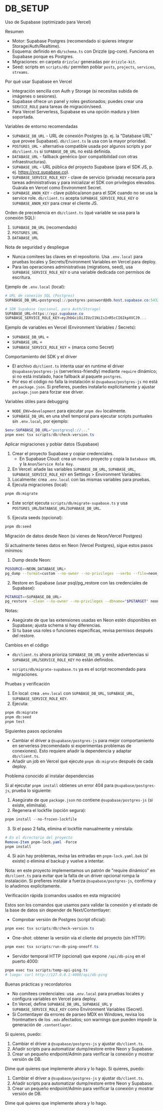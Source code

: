 # DB_SETUP

<!--
Resumen generado automáticamente.

DB_SETUP.md

2025-09-13T06:20:07.355Z

——————————————————————————————
Archivo .md: DB_SETUP.md
Tamaño: 7962 caracteres, 195 líneas
Resumen básico generado automáticamente sin análisis de IA.
Contenido detectado basado en extensión y estructura básica.
-->
Uso de Supabase (optimizado para Vercel)

Resumen

- Motor: Supabase Postgres (recomendado si quieres integrar Storage/Auth/Realtime).
- Esquema: definido en `db/schema.ts` con Drizzle (pg-core). Funciona en Supabase porque es Postgres.
- Migraciones: en carpeta `drizzle/` generadas por `drizzle-kit`.
- Seed: scripts en `scripts/db/` permiten poblar `posts`, `projects`, `services`, `streams`.

Por qué usar Supabase en Vercel

- Integración sencilla con Auth y Storage (si necesitas subida de imágenes o sesiones).
- Supabase ofrece un panel y roles gestionados; puedes crear una `SERVICE_ROLE` para tareas de migración/seed.
- Para Vercel Serverless, Supabase es una opción madura y bien soportada.

Variables de entorno recomendadas

- `SUPABASE_DB_URL` - URL de conexión Postgres (p. ej. la "Database URL" que provee Supabase). `db/client.ts` la usa con la mayor prioridad.
- `POSTGRES_URL` - alternativa compatible usada por algunos scripts y por `db/client.ts` si `SUPABASE_DB_URL` no está definida.
- `DATABASE_URL` - fallback genérico (por compatibilidad con otras infraestructuras).
- `SUPABASE_URL` - URL pública del proyecto Supabase (para el SDK JS, p. ej. https://xyz.supabase.co).
- `SUPABASE_SERVICE_ROLE_KEY` - clave de servicio (privada) necesaria para tareas administrativas y para inicializar el SDK con privilegios elevados. Guárala en Vercel como Environment Secret.
- `SUPABASE_ANON_KEY` - clave pública/anon para el SDK cuando no se usa la service role. `db/client.ts` acepta `SUPABASE_SERVICE_ROLE_KEY` o `SUPABASE_ANON_KEY` para crear el cliente JS.

Orden de precedencia en `db/client.ts` (qué variable se usa para la conexión SQL):
1. `SUPABASE_DB_URL` (recomendado)
2. `POSTGRES_URL`
3. `DATABASE_URL`

Nota de seguridad y despliegue
- Nunca comitees las claves en el repositorio. Usa `.env.local` para pruebas locales y Secrets/Environment Variables en Vercel para deploy.
- Para las operaciones administrativas (migrations, seed), usa `SUPABASE_SERVICE_ROLE_KEY` o una variable dedicada con permisos de escritura.

Ejemplo de `.env.local` (local):

```powershell
# URL de conexión SQL (Postgres)
SUPABASE_DB_URL=postgresql://postgres:password@db.host.supabase.co:5432/postgres

# SDK Supabase (opcional, para Auth/Storage)
SUPABASE_URL=https://xyz.supabase.co
SUPABASE_SERVICE_ROLE_KEY=eyJhbGciOiJIUzI1NiIsInR5cCI6IkpXVCJ9...
```

Ejemplo de variables en Vercel (Environment Variables / Secrets):

- `SUPABASE_DB_URL` = <Database URL from Supabase project>
- `SUPABASE_URL` = <Supabase public URL>
- `SUPABASE_SERVICE_ROLE_KEY` = <Service role key> (marca como Secret)

Comportamiento del SDK y el driver
- El archivo `db/client.ts` intenta usar en runtime el driver `@supabase/postgres-js` (serverless-friendly) mediante `require` dinámico; si no está instalado, hace fallback al paquete `postgres`.
- Por eso el código no falla la instalación si `@supabase/postgres-js` no está en `package.json`. Si prefieres, puedes instalarlo explícitamente y ajustar `package.json` para forzar ese driver.

Variables útiles para debugging
- `NODE_ENV=development` para ejecutar `pnpm dev` localmente.
- `SUPABASE_DB_URL` en una shell temporal para ejecutar scripts puntuales sin `.env.local`, por ejemplo:

```powershell
$env:SUPABASE_DB_URL="postgresql://..."
pnpm exec tsx scripts/db/check-version.ts
```


Aplicar migraciones y poblar datos (Supabase)

1) Crear el proyecto Supabase y copiar credenciales.
   - En Supabase Cloud: crea un nuevo proyecto y copia la `Database URL` y la `Anon`/`Service Role Key`.
2) En Vercel: añade las variables `SUPABASE_DB_URL`, `SUPABASE_URL`, `SUPABASE_SERVICE_ROLE_KEY` en Settings > Environment Variables.
3) Localmente: crea `.env.local` con las mismas variables para pruebas.
4) Ejecuta migraciones (local):

```bash
pnpm db:migrate
```

   - Este script ejecuta `scripts/db/migrate-supabase.ts` y usa `POSTGRES_URL`/`DATABASE_URL`/`SUPABASE_DB_URL`.

5) Ejecuta seeds (opcional):

```bash
pnpm db:seed
```

Migración de datos desde Neon (si vienes de Neon/Vercel Postgres)

Si actualmente tienes datos en Neon (Vercel Postgres), sigue estos pasos mínimos:

1) Dump desde Neon:

```bash
PGSOURCE=<NEON_DATABASE_URL>
pg_dump --format=custom --no-owner --no-privileges --verbs --file=neon_dump.dump "$PGSOURCE"
```

2) Restore en Supabase (usar psql/pg_restore con las credenciales de Supabase):

```bash
PGTARGET=<SUPABASE_DB_URL>
pg_restore --clean --no-owner --no-privileges --dbname="$PGTARGET" neon_dump.dump
```

Notas:
- Asegúrate de que las extensiones usadas en Neon estén disponibles en Supabase; ajusta schema si hay diferencias.
- Si tu base usa roles o funciones específicas, revisa permisos después del restore.

Cambios en el código

- `db/client.ts` ahora prioriza `SUPABASE_DB_URL` y emite advertencias si `SUPABASE_URL`/`SERVICE_ROLE_KEY` no están definidos.



- `scripts/db/migrate-supabase.ts` ya es el script recomendado para migraciones.

Pruebas y verificación

1) En local: crea `.env.local` con `SUPABASE_DB_URL`, `SUPABASE_URL`, `SUPABASE_SERVICE_ROLE_KEY`.
2) Ejecuta:

```bash
pnpm db:migrate
pnpm db:seed
pnpm test
```

Siguientes pasos opcionales

- Cambiar el driver a `@supabase/postgres-js` para mejor comportamiento en serverless (recomendado si experimentas problemas de conexiones). Esto requiere añadir la dependencia y adaptar `db/client.ts`.
- Añadir un job en Vercel que ejecute `pnpm db:migrate` después de cada deploy.

Problema conocido al instalar dependencias

Si al ejecutar `pnpm install` obtienes un error 404 para `@supabase/postgres-js`, prueba lo siguiente:

1) Asegúrate de que `package.json` no contiene `@supabase/postgres-js` (si existe, elimínala).
2) Regenera el lockfile (opción segura):

```powershell
pnpm install --no-frozen-lockfile
```

3) Si el paso 2 falla, elimina el lockfile manualmente y reinstala:

```powershell
# En el directorio del proyecto
Remove-Item pnpm-lock.yaml -Force
pnpm install
```

4) Si aún hay problemas, revisa las entradas en `pnpm-lock.yaml.bak` (si existe) o elimina el backup y vuelve a intentar.

Nota: en este proyecto implementamos un patrón de "require dinámico" en `db/client.ts` para evitar que la falta de un driver opcional rompa la instalación. Si prefieres instalar a fuerza `@supabase/postgres-js`, confirma y lo añadimos explícitamente.

Verificación rápida (comandos usados en esta migración)

Estos son los comandos que usamos para validar la conexión y el estado de la base de datos sin depender de Next/Contentlayer:

- Comprobar versión de Postgres (script oficial):

```powershell
pnpm exec tsx scripts/db/check-version.ts
```

- One-shot: obtener la versión vía el cliente del proyecto (sin HTTP):

```powershell
pnpm exec tsx scripts/run-db-ping-oneoff.ts
```

- Servidor temporal HTTP (opcional) que expone `/api/db-ping` en el puerto 4000:

```powershell
pnpm exec tsx scripts/temp-api-ping.ts
# luego: curl http://127.0.0.1:4000/api/db-ping
```

Buenas prácticas y recordatorios

- No comitees credenciales: usa `.env.local` para pruebas locales y configura variables en Vercel para deploy.
- En Vercel, define `SUPABASE_DB_URL`, `SUPABASE_URL` y `SUPABASE_SERVICE_ROLE_KEY` como Environment Variables (Secret).
- Si Contentlayer da errores de parseo MDX en Windows, revisa los frontmatters de los `.mdx` afectados; son warnings que pueden impedir la generación de `.contentlayer`.

Si quieres, puedo:

1. Cambiar el driver a `@supabase/postgres-js` y ajustar `db/client.ts`.
2. Añadir scripts para automatizar dump/restore entre Neon y Supabase.
3. Crear un pequeño endpoint/Admin para verificar la conexión y mostrar versión de DB.

Dime qué quieres que implemente ahora y lo hago.
Si quieres, puedo:

1. Cambiar el driver a `@supabase/postgres-js` y ajustar `db/client.ts`.
2. Añadir scripts para automatizar dump/restore entre Neon y Supabase.
3. Crear un pequeño endpoint/Admin para verificar la conexión y mostrar versión de DB.

Dime qué quieres que implemente ahora y lo hago.

